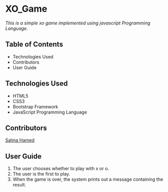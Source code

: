 # XO_Game
*This is a simple xo game implemented using javascript Programming Language.*

## Table of Contents
- Technologies Used
- Contributors
- User Guide

## Technologies Used
- HTML5
- CSS3
- Bootstrap Framework
- JavaScript Programming Language

## Contributors
[Salma Hamed](https://github.com/Salma-Hamed)

## User Guide
1. The user chooses whether to play with x or o.
2. The user is the first to play.
3. When the game is over, the system prints out a message containing the result.
